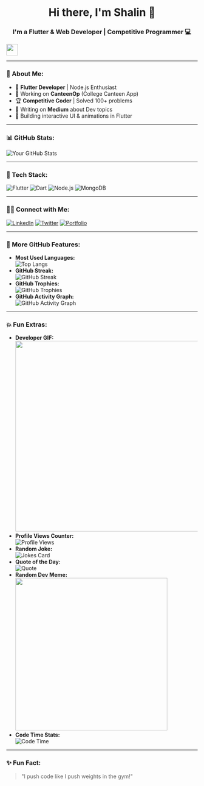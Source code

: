 <h1 align="center">Hi there, I'm Shalin 👋</h1>
<h3 align="center">I'm a Flutter & Web Developer | Competitive Programmer 💻</h3>

<img src="https://media.giphy.com/media/hvRJCLFzcasrR4ia7z/giphy.gif" width="30">

---

### 📌 About Me:
- 🚀 **Flutter Developer** | Node.js Enthusiast
- 🎯 Working on **CanteenOp** (College Canteen App)
- 🏆 **Competitive Coder** | Solved 100+ problems
- 📰 Writing on **Medium** about Dev topics
- 🎨 Building interactive UI & animations in Flutter

---

### 📊 GitHub Stats:
![Your GitHub Stats](https://github-readme-stats.vercel.app/api?username=Shalin-Shah-2002&show_icons=true&theme=radical)

---

### 🚀 Tech Stack:
![Flutter](https://img.shields.io/badge/Flutter-%2302569B.svg?style=flat&logo=flutter&logoColor=white)
![Dart](https://img.shields.io/badge/Dart-%230175C2.svg?style=flat&logo=dart&logoColor=white)
![Node.js](https://img.shields.io/badge/Node.js-6DA55F?style=flat&logo=node.js&logoColor=white)
![MongoDB](https://img.shields.io/badge/MongoDB-%234ea94b.svg?style=flat&logo=mongodb&logoColor=white)

---

### 👯‍👯 Connect with Me:
[![LinkedIn](https://img.shields.io/badge/LinkedIn-blue?style=flat&logo=linkedin)](https://linkedin.com/in/Shalin-Shah-2002)
[![Twitter](https://img.shields.io/badge/Twitter-blue?style=flat&logo=twitter)](https://twitter.com/Shalin-Shah-2002)
[![Portfolio](https://img.shields.io/badge/Portfolio-%2312100E.svg?style=flat&logo=vercel)](https://github.com/Shalin-Shah-2002)

---

### 🚀 More GitHub Features:
- **Most Used Languages:**  
  ![Top Langs](https://github-readme-stats.vercel.app/api/top-langs/?username=Shalin-Shah-2002&layout=compact&theme=radical)
- **GitHub Streak:**  
  ![GitHub Streak](https://streak-stats.demolab.com?user=Shalin-Shah-2002&theme=radical)
- **GitHub Trophies:**  
  ![GitHub Trophies](https://github-profile-trophy.vercel.app/?username=Shalin-Shah-2002&theme=radical)
- **GitHub Activity Graph:**  
  ![GitHub Activity Graph](https://github-readme-activity-graph.vercel.app/graph?username=Shalin-Shah-2002&theme=dracula)

---

### 💥 Fun Extras:
- **Developer GIF:**  
  <img src="https://media.giphy.com/media/qgQUggAC3Pfv687qPC/giphy.gif" width="500">
- **Profile Views Counter:**  
  ![Profile Views](https://komarev.com/ghpvc/?username=Shalin-Shah-2002)
- **Random Joke:**  
  ![Jokes Card](https://readme-jokes.vercel.app/api)
- **Quote of the Day:**  
  ![Quote](https://github-readme-quotes.herokuapp.com/quote?theme=radical)
- **Random Dev Meme:**  
  <img src="https://random-memer.herokuapp.com/" width="400">
- **Code Time Stats:**  
  ![Code Time](https://wakatime.com/badge/user/your-wakatime-username.svg)

---

### ✨ Fun Fact:
> "I push code like I push weights in the gym!"
